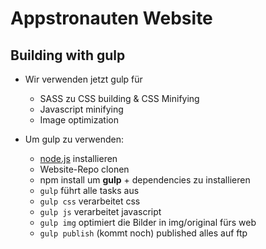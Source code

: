 # Appstronauten Website


## Building with **gulp**

* Wir verwenden jetzt gulp für
    - SASS zu CSS building & CSS Minifying
    - Javascript minifying
    - Image optimization

* Um gulp zu verwenden:
    - [node.js](http://nodejs.org/) installieren
    - Website-Repo clonen
    - npm install um **gulp** + dependencies zu installieren
    - ```gulp``` führt alle tasks aus
    - ```gulp css``` verarbeitet css
    - ```gulp js``` verarbeitet javascript
    - ```gulp img``` optimiert die Bilder in img/original fürs web
    - ```gulp publish``` (kommt noch) published alles auf ftp
